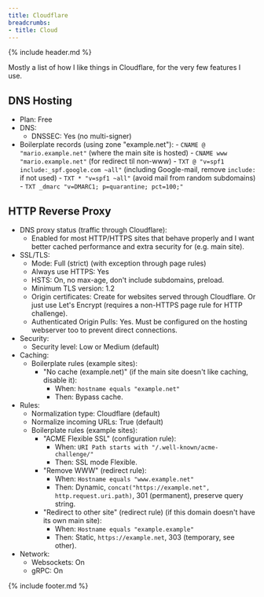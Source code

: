 ```yaml
---
title: Cloudflare
breadcrumbs:
- title: Cloud
---
```

{% include header.md %}

Mostly a list of how I like things in Cloudflare, for the very few features I use.

## DNS Hosting

- Plan: Free
- DNS:
    - DNSSEC: Yes (no multi-signer)
- Boilerplate records (using zone "example.net"):
        - `CNAME @ "mario.example.net"` (where the main site is hosted)
        - `CNAME www "mario.example.net"` (for redirect til non-www)
        - `TXT @ "v=spf1 include:_spf.google.com ~all"` (including Google-mail, remove `include:` if not used)
        - `TXT * "v=spf1 ~all"` (avoid mail from random subdomains)
        - `TXT _dmarc "v=DMARC1; p=quarantine; pct=100;"`

## HTTP Reverse Proxy

- DNS proxy status (traffic through Cloudflare):
    - Enabled for most HTTP/HTTPS sites that behave properly and I want better cached performance and extra security for (e.g. main site).
- SSL/TLS:
    - Mode: Full (strict) (with exception through page rules)
    - Always use HTTPS: Yes
    - HSTS: On, no max-age, don't include subdomains, preload.
    - Minimum TLS version: 1.2
    - Origin certificates: Create for websites served through Cloudflare. Or just use Let's Encrypt (requires a non-HTTPS page rule for HTTP challenge).
    - Authenticated Origin Pulls: Yes. Must be configured on the hosting webserver too to prevent direct connections.
- Security:
    - Security level: Low or Medium (default)
- Caching:
    - Boilerplate rules (example sites):
        - "No cache (example.net)" (if the main site doesn't like caching, disable it):
            - When: `hostname equals "example.net"`
            - Then: Bypass cache.
- Rules:
    - Normalization type: Cloudflare (default)
    - Normalize incoming URLs: True (default)
    - Boilerplate rules (example sites):
        - "ACME Flexible SSL" (configuration rule):
            - When: `URI Path starts with "/.well-known/acme-challenge/"`
            - Then: SSL mode Flexible.
        - "Remove WWW" (redirect rule):
            - When: `Hostname equals "www.example.net"`
            - Then: Dynamic, `concat("https://example.net", http.request.uri.path)`, 301 (permanent), preserve query string.
        - "Redirect to other site" (redirect rule) (if this domain doesn't have its own main site):
            - When: `Hostname equals "example.example"`
            - Then: Static, `https://example.net`, 303 (temporary, see other).
- Network:
    - Websockets: On
    - gRPC: On

{% include footer.md %}
